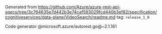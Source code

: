 Generated from https://github.com/Azure/azure-rest-api-specs/tree/3c764635e7d442b3e74caf593029fcd440b3ef82/specification/cognitiveservices/data-plane/VideoSearch/readme.md tag: `release_1_0`

Code generator @microsoft.azure/autorest.go@~2.1.161

